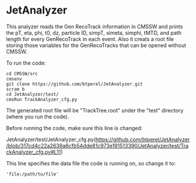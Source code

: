 # JetAnalyzer

This analyzer reads the Gen RecoTrack information in CMSSW and prints the pT, eta, phi, t0, dz, particle ID, simpT, simeta, simphi, tMTD, and path length for every GenRecoTrack in each event. 
Also it creats a root file storing those variables for the GenRecoTracks that can be opened without CMSSW.

To run the code:
```shell
cd CMSSW/src
cmsenv
git clone https://github.com/btperel/JetAnalyzer.git
scram b
cd JetAnalyzer/test/
cmsRun TrackAnalyzer_cfg.py
```

The generated root file will be "TrackTree.root" under the "test" directory (where you run the code).

Before running the code, make sure this line is changed:

JetAnalyzer/test/JetAnalyzer_cfg.py(https://github.com/btperel/JetAnalyzer/blob/317cd4c22a2639a6cfb54dde81c973e191513390/JetAnalyzer/test/TrackAnalyzer_cfg.py#L11)

This line specifies the data file the code is running on, so change it to: 
```shell
'file:/path/to/file'
```
